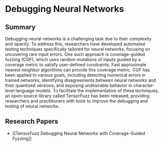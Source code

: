 # Debugging Neural Networks

## Summary
 Debugging neural networks is a challenging task due to their complexity and opacity. To address this, researchers have developed automated testing techniques specifically tailored for neural networks, focusing on uncovering rare input errors. One such approach is coverage-guided fuzzing (CGF), which uses random mutations of inputs guided by a coverage metric to satisfy user-defined constraints. Fast approximate nearest neighbor algorithms can provide this coverage metric. CGF has been applied to various goals, including detecting numerical errors in trained networks, identifying disagreements between neural networks and their quantized versions, and exposing undesirable behavior in character-level language models. To facilitate the implementation of these techniques, an open-source library called TensorFuzz has been released, providing researchers and practitioners with tools to improve the debugging and testing of neural networks.
## Research Papers

- [[TensorFuzz Debugging Neural Networks with Coverage-Guided Fuzzing]]
